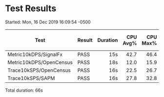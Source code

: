 # Test Results
Started: Mon, 16 Dec 2019 16:09:54 -0500

Test                                    |Result|Duration|CPU Avg%|CPU Max%|RAM Avg MiB|RAM Max MiB|Sent Items|Received Items|
----------------------------------------|------|-------:|-------:|-------:|----------:|----------:|---------:|-------------:|
Metric10kDPS/SignalFx                   |PASS  |     15s|    42.7|    46.4|         22|         27|    150000|        150000|
Metric10kDPS/OpenCensus                 |PASS  |     18s|    12.0|    15.9|         28|         34|    149900|        149900|
Trace10kSPS/OpenCensus                  |PASS  |     16s|    22.5|    26.7|         35|         43|    149900|        149900|
Trace10kSPS/SAPM                        |PASS  |     16s|    27.8|    32.8|         55|         71|    149120|        149120|

Total duration: 66s